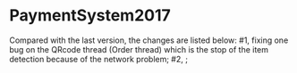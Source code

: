 # PaymentSystem2017
Compared with the last version, the changes are listed below:
#1, fixing one bug on the QRcode thread (Order thread) which is the stop of the item detection because of the network problem;
#2, ;
